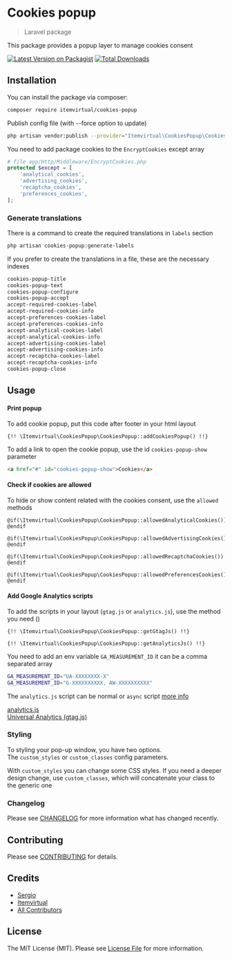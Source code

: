 # Cookies popup 
> Laravel package

This package provides a popup layer to manage cookies consent

[![Latest Version on Packagist](https://img.shields.io/packagist/v/itemvirtual/cookies-popup.svg?style=flat-square)](https://packagist.org/packages/itemvirtual/cookies-popup)
[![Total Downloads](https://img.shields.io/packagist/dt/itemvirtual/cookies-popup.svg?style=flat-square)](https://packagist.org/packages/itemvirtual/cookies-popup)


## Installation

You can install the package via composer:

```bash
composer require itemvirtual/cookies-popup
```

Publish config file (with --force option to update)
```bash
php artisan vendor:publish --provider="Itemvirtual\CookiesPopup\CookiesPopupServiceProvider" --tag=config
```

You need to add package cookies to the `EncryptCookies` except array
```php
# file app/Http/Middleware/EncryptCookies.php
protected $except = [
    'analytical_cookies',
    'advertising_cookies',
    'recaptcha_cookies',
    'preferences_cookies',
];
```

### Generate translations

There is a command to create the required translations in `labels` section
```bash
php artisan cookies-popup:generate-labels
```

If you prefer to create the translations in a file, these are the necessary indexes
```bash
cookies-popup-title
cookies-popup-text
cookies-popup-configure
cookies-popup-accept
accept-required-cookies-label
accept-required-cookies-info
accept-preferences-cookies-label
accept-preferences-cookies-info
accept-analytical-cookies-label
accept-analytical-cookies-info
accept-advertising-cookies-label
accept-advertising-cookies-info
accept-recaptcha-cookies-label
accept-recaptcha-cookies-info
cookies-popup-close
```

## Usage

#### Print popup

To add cookie popup, put this code after footer in your html layout
```
{!! \Itemvirtual\CookiesPopup\CookiesPopup::addCookiesPopup() !!}
```
To add a link to open the cookie popup, use the id `cookies-popup-show` parameter
```html
<a href="#" id="cookies-popup-show">Cookies</a>
```


#### Check if cookies are allowed

To hide or show content related with the cookies consent, use the `allowed` methods
```
@if(\Itemvirtual\CookiesPopup\CookiesPopup::allowedAnalyticalCookies())
@endif
```
```
@if(\Itemvirtual\CookiesPopup\CookiesPopup::allowedAdvertisingCookies())
@endif
```
```
@if(\Itemvirtual\CookiesPopup\CookiesPopup::allowedRecaptchaCookies())
@endif
```
```
@if(\Itemvirtual\CookiesPopup\CookiesPopup::allowedPreferencesCookies())
@endif
```

#### Add Google Analytics scripts

To add the scripts in your layout (`gtag.js` or `analytics.js`), use the method you need ()
```
{!! \Itemvirtual\CookiesPopup\CookiesPopup::getGtagJs() !!}
```
```
{!! \Itemvirtual\CookiesPopup\CookiesPopup::getAnalyticsJs() !!}
```

You need to add an env variable `GA_MEASUREMENT_ID` it can be a comma separated array
```bash
GA_MEASUREMENT_ID="UA-XXXXXXXX-X"
GA_MEASUREMENT_ID="G-XXXXXXXXXX, AW-XXXXXXXXXX"
```

The `analytics.js` script can be normal or `async` script [more info](https://developers.google.com/analytics/devguides/collection/analyticsjs#alternative_async_tag)  

[analytics.js](https://developers.google.com/analytics/devguides/collection/analyticsjs)  
[Universal Analytics (gtag.js)](https://developers.google.com/analytics/devguides/collection/gtagjs)


### Styling

To styling your pop-up window, you have two options.  
The `custom_styles` or `custom_classes` config parameters.  

With `custom_styles` you can change some CSS styles. If you need a deeper design change,
use `custom_classes`, which will concatenate your class to the generic one

### Changelog

Please see [CHANGELOG](CHANGELOG.md) for more information what has changed recently.

## Contributing

Please see [CONTRIBUTING](CONTRIBUTING.md) for details.

## Credits

-   [Sergio](https://github.com/sergio-item)
-   [Itemvirtual](https://github.com/itemvirtual)
-   [All Contributors](../../contributors)

## License

The MIT License (MIT). Please see [License File](LICENSE.md) for more information.
